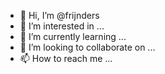 - 👋 Hi, I’m @frijnders
- 👀 I’m interested in ...
- 🌱 I’m currently learning ...
- 💞️ I’m looking to collaborate on ...
- 📫 How to reach me ...

<!---
frijnders/frijnders is a ✨ special ✨ repository because its `README.md` (this file) appears on your GitHub profile.
You can click the Preview link to take a look at your changes.
--->
